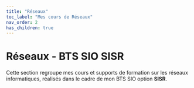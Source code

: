 ```yaml
---
title: "Réseaux"
toc_label: "Mes cours de Réseaux"
nav_order: 2
has_children: true
---
```


# Réseaux - BTS SIO SISR

Cette section regroupe mes cours et supports de formation sur les réseaux informatiques, réalisés dans le cadre de mon BTS SIO option **SISR**.
